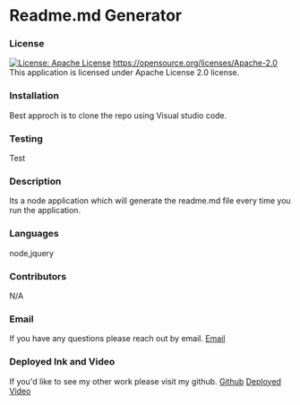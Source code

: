 
  # Readme.md Generator
   
  ### License
  [![License: Apache License](https://img.shields.io/badge/License-Apache_2.0-blue.svg)](https://opensource.org/licenses/Apache-2.0)
  https://opensource.org/licenses/Apache-2.0
  This application is licensed under Apache License 2.0 license.
  ### Installation
  Best approch is to clone the repo using Visual studio code.
  ### Testing
  Test
  ### Description
  Its a node application which will generate the readme.md file every time you run the application.
  ### Languages
  node,jquery
  ### Contributors
  N/A
  ### Email
  If you have any questions please reach out by email. 
  [Email](shuklaprerana01@gmail.com)
  
  ### Deployed Ink and Video
  If you'd like to see my other work please visit my github.
  [Github](https://github.com/Preranashukla)
  [Deployed Video](https://drive.google.com/file/d/10Klix3DIvzdYjdt3CAkLhHe99sp9m1ZJ/view)
   
